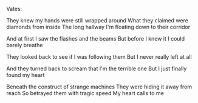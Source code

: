 Vates: 

They knew my hands were still wrapped around
What they claimed were diamonds from inside
The long hallway I'm floating down to their corridor

And at first I saw the flashes and the beams
But before I knew it I could barely breathe

They looked back to see if I was following them
But I never really left at all

And they turned back to scream that I'm the terrible one
But I just finally found my heart

Beneath the construct of strange machines
They were hiding it away from reach
So betrayed them with tragic speed
My heart calls to me
